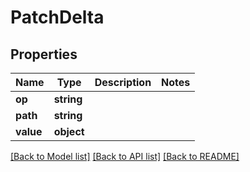 # PatchDelta

## Properties
Name | Type | Description | Notes
------------ | ------------- | ------------- | -------------
**op** | **string** |  | 
**path** | **string** |  | 
**value** | **object** |  | 

[[Back to Model list]](../README.md#documentation-for-models) [[Back to API list]](../README.md#documentation-for-api-endpoints) [[Back to README]](../README.md)



